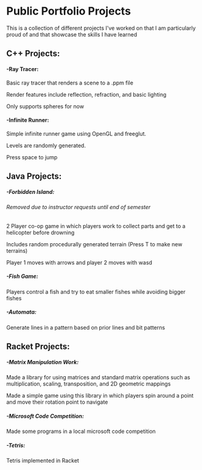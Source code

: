 # Public Portfolio Projects
This is a collection of different projects I've worked on that I am particularly proud of and that showcase the skills I have learned

## C++ Projects:

#### -Ray Tracer:

Basic ray tracer that renders a scene to a .ppm file

Render features include reflection, refraction, and basic lighting

Only supports spheres for now

#### -Infinite Runner:

Simple infinite runner game using OpenGL and freeglut.

Levels are randomly generated.

Press space to jump

## Java Projects:

##### -Forbidden Island:

###### Removed due to instructor requests until end of semester

2 Player co-op game in which players work to collect parts and get to a helicopter before drowning

Includes random procedurally generated terrain (Press T to make new terrains)

Player 1 moves with arrows and player 2 moves with wasd

##### -Fish Game:

Players control a fish and try to eat smaller fishes while avoiding bigger fishes

##### -Automata:

Generate lines in a pattern based on prior lines and bit patterns

## Racket Projects:

##### -Matrix Manipulation Work:

Made a library for using matrices and standard matrix operations such as multiplication, scaling, transposition, and 2D geometric mappings

Made a simple game using this library in which players spin around a point and move their rotation point to navigate

##### -Microsoft Code Competition:

Made some programs in a local microsoft code competition

##### -Tetris:

Tetris implemented in Racket
